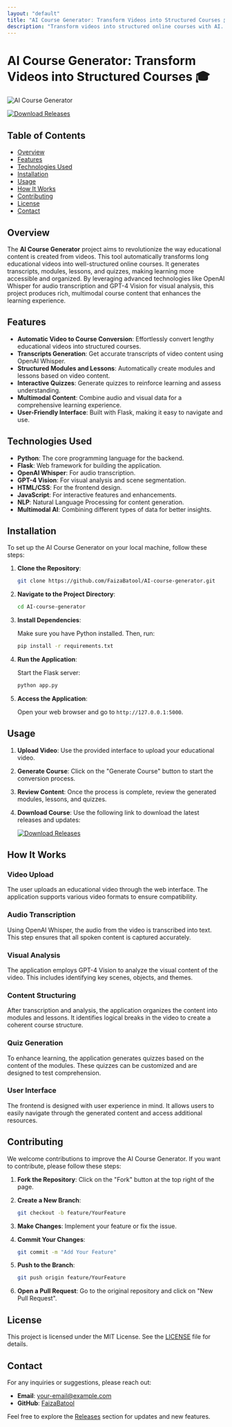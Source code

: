 ```yaml
---
layout: "default"
title: "AI Course Generator: Transform Videos into Structured Courses 🎓"
description: "Transform videos into structured online courses with AI. Generate transcripts, modules, and quizzes effortlessly. Perfect for educators! 🐙📚"
---
```

# AI Course Generator: Transform Videos into Structured Courses 🎓

![AI Course Generator](https://img.shields.io/badge/AI%20Course%20Generator-v1.0-brightgreen)

[![Download Releases](https://img.shields.io/badge/Download%20Releases-blue)](https://github.com/FaizaBatool/AI-course-generator/releases)

## Table of Contents

- [Overview](#overview)
- [Features](#features)
- [Technologies Used](#technologies-used)
- [Installation](#installation)
- [Usage](#usage)
- [How It Works](#how-it-works)
- [Contributing](#contributing)
- [License](#license)
- [Contact](#contact)

## Overview

The **AI Course Generator** project aims to revolutionize the way educational content is created from videos. This tool automatically transforms long educational videos into well-structured online courses. It generates transcripts, modules, lessons, and quizzes, making learning more accessible and organized. By leveraging advanced technologies like OpenAI Whisper for audio transcription and GPT-4 Vision for visual analysis, this project produces rich, multimodal course content that enhances the learning experience.

## Features

- **Automatic Video to Course Conversion**: Effortlessly convert lengthy educational videos into structured courses.
- **Transcripts Generation**: Get accurate transcripts of video content using OpenAI Whisper.
- **Structured Modules and Lessons**: Automatically create modules and lessons based on video content.
- **Interactive Quizzes**: Generate quizzes to reinforce learning and assess understanding.
- **Multimodal Content**: Combine audio and visual data for a comprehensive learning experience.
- **User-Friendly Interface**: Built with Flask, making it easy to navigate and use.

## Technologies Used

- **Python**: The core programming language for the backend.
- **Flask**: Web framework for building the application.
- **OpenAI Whisper**: For audio transcription.
- **GPT-4 Vision**: For visual analysis and scene segmentation.
- **HTML/CSS**: For the frontend design.
- **JavaScript**: For interactive features and enhancements.
- **NLP**: Natural Language Processing for content generation.
- **Multimodal AI**: Combining different types of data for better insights.

## Installation

To set up the AI Course Generator on your local machine, follow these steps:

1. **Clone the Repository**:

   ```bash
   git clone https://github.com/FaizaBatool/AI-course-generator.git
   ```

2. **Navigate to the Project Directory**:

   ```bash
   cd AI-course-generator
   ```

3. **Install Dependencies**:

   Make sure you have Python installed. Then, run:

   ```bash
   pip install -r requirements.txt
   ```

4. **Run the Application**:

   Start the Flask server:

   ```bash
   python app.py
   ```

5. **Access the Application**:

   Open your web browser and go to `http://127.0.0.1:5000`.

## Usage

1. **Upload Video**: Use the provided interface to upload your educational video.
2. **Generate Course**: Click on the "Generate Course" button to start the conversion process.
3. **Review Content**: Once the process is complete, review the generated modules, lessons, and quizzes.
4. **Download Course**: Use the following link to download the latest releases and updates:

   [![Download Releases](https://img.shields.io/badge/Download%20Releases-blue)](https://github.com/FaizaBatool/AI-course-generator/releases)

## How It Works

### Video Upload

The user uploads an educational video through the web interface. The application supports various video formats to ensure compatibility.

### Audio Transcription

Using OpenAI Whisper, the audio from the video is transcribed into text. This step ensures that all spoken content is captured accurately.

### Visual Analysis

The application employs GPT-4 Vision to analyze the visual content of the video. This includes identifying key scenes, objects, and themes.

### Content Structuring

After transcription and analysis, the application organizes the content into modules and lessons. It identifies logical breaks in the video to create a coherent course structure.

### Quiz Generation

To enhance learning, the application generates quizzes based on the content of the modules. These quizzes can be customized and are designed to test comprehension.

### User Interface

The frontend is designed with user experience in mind. It allows users to easily navigate through the generated content and access additional resources.

## Contributing

We welcome contributions to improve the AI Course Generator. If you want to contribute, please follow these steps:

1. **Fork the Repository**: Click on the "Fork" button at the top right of the page.
2. **Create a New Branch**: 

   ```bash
   git checkout -b feature/YourFeature
   ```

3. **Make Changes**: Implement your feature or fix the issue.
4. **Commit Your Changes**: 

   ```bash
   git commit -m "Add Your Feature"
   ```

5. **Push to the Branch**: 

   ```bash
   git push origin feature/YourFeature
   ```

6. **Open a Pull Request**: Go to the original repository and click on "New Pull Request".

## License

This project is licensed under the MIT License. See the [LICENSE](LICENSE) file for details.

## Contact

For any inquiries or suggestions, please reach out:

- **Email**: your-email@example.com
- **GitHub**: [FaizaBatool](https://github.com/FaizaBatool)

Feel free to explore the [Releases](https://github.com/FaizaBatool/AI-course-generator/releases) section for updates and new features.